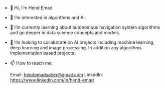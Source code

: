- 👋 Hi, I’m Hend Emad
- 👀 I’m interested in algorithms and AI.
- 🌱 I’m currently learning about autonomous navigation system algorithms and go deeper in data science cobcepts and models. 
- 💞️ I’m looking to collaborate on AI projects including machine learning, deep learning and image processing. In addition any algorithms implementation based projects.
- 📫 How to reach me:

     Email: hendemadsaber@gmail.com
     LinkedIn: https://www.linkedin.com/in/hend-emad

<!---
HendEmad/HendEmad is a ✨ special ✨ repository because its `README.md` (this file) appears on your GitHub profile.
You can click the Preview link to take a look at your changes.
--->
